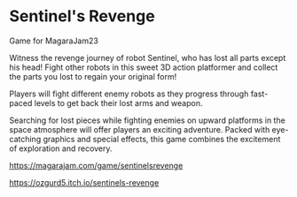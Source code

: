# Sentinel's Revenge
 Game for MagaraJam23

 Witness the revenge journey of robot Sentinel, who has lost all parts except his head! Fight other robots in this sweet 3D action platformer and collect the parts you lost to regain your original form!

Players will fight different enemy robots as they progress through fast-paced levels to get back their lost arms and weapon.

Searching for lost pieces while fighting enemies on upward platforms in the space atmosphere will offer players an exciting adventure. Packed with eye-catching graphics and special effects, this game combines the excitement of exploration and recovery.

https://magarajam.com/game/sentinelsrevenge

https://ozgurd5.itch.io/sentinels-revenge
